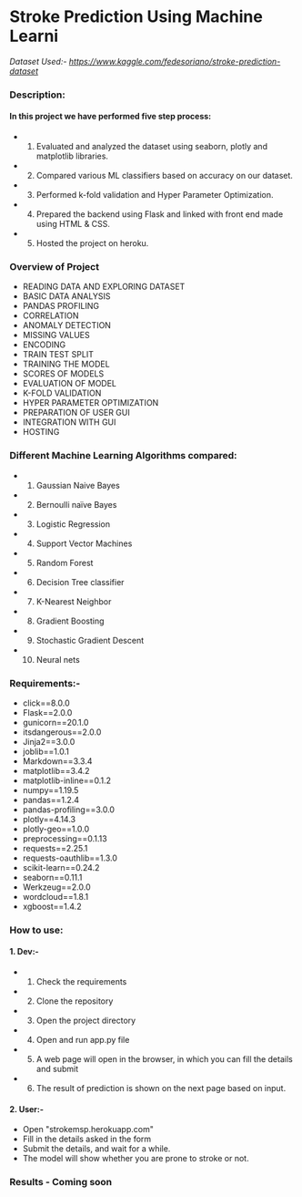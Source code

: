 # Stroke Prediction Using Machine Learni
*Dataset Used:- https://www.kaggle.com/fedesoriano/stroke-prediction-dataset*

### Description:
#### In this project we have performed five step process:
- 1. Evaluated and analyzed the dataset using seaborn, plotly and matplotlib libraries.
- 2. Compared various ML classifiers based on accuracy on our dataset.
- 3. Performed k-fold validation and Hyper Parameter Optimization.
- 4. Prepared the backend using Flask and linked with front end made using HTML & CSS.
- 5. Hosted the project on heroku.

### Overview of Project
- READING DATA AND EXPLORING DATASET
- BASIC DATA ANALYSIS
- PANDAS PROFILING
- CORRELATION
- ANOMALY DETECTION
- MISSING VALUES
- ENCODING
- TRAIN TEST SPLIT
- TRAINING THE MODEL
- SCORES OF MODELS
- EVALUATION OF MODEL
 - K-FOLD VALIDATION
 - HYPER PARAMETER OPTIMIZATION
- PREPARATION OF USER GUI
- INTEGRATION WITH GUI
- HOSTING

### Different Machine Learning Algorithms compared:
- 1. Gaussian Naive Bayes
- 2. Bernoulli naïve Bayes
- 3. Logistic Regression
- 4. Support Vector Machines
- 5. Random Forest
- 6. Decision Tree classifier
- 7. K-Nearest Neighbor
- 8. Gradient Boosting
- 9. Stochastic Gradient Descent
- 10. Neural nets

### Requirements:-
- click==8.0.0
- Flask==2.0.0
- gunicorn==20.1.0
- itsdangerous==2.0.0
- Jinja2==3.0.0
- joblib==1.0.1
- Markdown==3.3.4
- matplotlib==3.4.2
- matplotlib-inline==0.1.2
- numpy==1.19.5
- pandas==1.2.4
- pandas-profiling==3.0.0
- plotly==4.14.3
- plotly-geo==1.0.0
- preprocessing==0.1.13
- requests==2.25.1
- requests-oauthlib==1.3.0
- scikit-learn==0.24.2
- seaborn==0.11.1
- Werkzeug==2.0.0
- wordcloud==1.8.1
- xgboost==1.4.2


### How to use:
#### 1. Dev:-
- 1. Check the requirements
- 2. Clone the repository
- 3. Open the project directory
- 4. Open and run app.py file
- 5. A web page will open in the browser, in which you can fill the details and submit
- 6. The result of prediction is shown on the next page based on input.

#### 2. User:-
- Open "strokemsp.herokuapp.com"
- Fill in the details asked in the form
- Submit the details, and wait for a while.
- The model will show whether you are prone to stroke or not.

### Results - Coming soon
